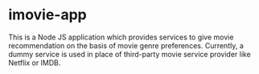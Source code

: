 # imovie-app
This is a Node JS application which provides services to give movie recommendation on the basis of movie genre preferences. Currently, a dummy service is used in place of third-party movie service provider like Netflix or IMDB.
